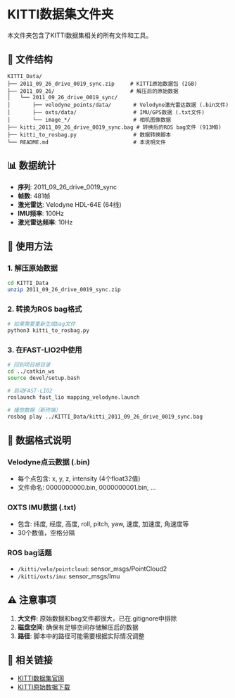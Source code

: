 # KITTI数据集文件夹

本文件夹包含了KITTI数据集相关的所有文件和工具。

## 📁 文件结构

```
KITTI_Data/
├── 2011_09_26_drive_0019_sync.zip     # KITTI原始数据包 (2GB)
├── 2011_09_26/                        # 解压后的原始数据
│   └── 2011_09_26_drive_0019_sync/
│       ├── velodyne_points/data/       # Velodyne激光雷达数据 (.bin文件)
│       ├── oxts/data/                  # IMU/GPS数据 (.txt文件)
│       └── image_*/                    # 相机图像数据
├── kitti_2011_09_26_drive_0019_sync.bag # 转换后的ROS bag文件 (913MB)
├── kitti_to_rosbag.py                  # 数据转换脚本
└── README.md                           # 本说明文件
```

## 📊 数据统计

- **序列**: 2011_09_26_drive_0019_sync
- **帧数**: 481帧
- **激光雷达**: Velodyne HDL-64E (64线)
- **IMU频率**: 100Hz
- **激光雷达频率**: 10Hz

## 🔧 使用方法

### 1. 解压原始数据
```bash
cd KITTI_Data
unzip 2011_09_26_drive_0019_sync.zip
```

### 2. 转换为ROS bag格式
```bash
# 如果需要重新生成bag文件
python3 kitti_to_rosbag.py
```

### 3. 在FAST-LIO2中使用
```bash
# 回到项目根目录
cd ../catkin_ws
source devel/setup.bash

# 启动FAST-LIO2
roslaunch fast_lio mapping_velodyne.launch

# 播放数据（新终端）
rosbag play ../KITTI_Data/kitti_2011_09_26_drive_0019_sync.bag
```

## 📝 数据格式说明

### Velodyne点云数据 (.bin)
- 每个点包含: x, y, z, intensity (4个float32值)
- 文件命名: 0000000000.bin, 0000000001.bin, ...

### OXTS IMU数据 (.txt)
- 包含: 纬度, 经度, 高度, roll, pitch, yaw, 速度, 加速度, 角速度等
- 30个数值，空格分隔

### ROS bag话题
- `/kitti/velo/pointcloud`: sensor_msgs/PointCloud2
- `/kitti/oxts/imu`: sensor_msgs/Imu

## ⚠️ 注意事项

1. **大文件**: 原始数据和bag文件都很大，已在.gitignore中排除
2. **磁盘空间**: 确保有足够空间存储解压后的数据
3. **路径**: 脚本中的路径可能需要根据实际情况调整

## 🔗 相关链接

- [KITTI数据集官网](http://www.cvlibs.net/datasets/kitti/)
- [KITTI原始数据下载](http://www.cvlibs.net/datasets/kitti/raw_data.php)
